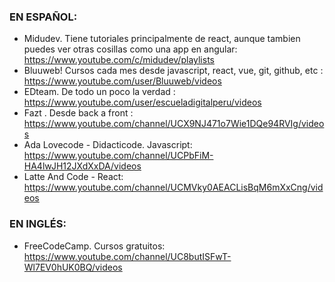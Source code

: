 
### EN ESPAÑOL:

* Midudev. Tiene tutoriales principalmente de react, aunque tambien puedes ver otras cosillas como una app en angular: https://www.youtube.com/c/midudev/playlists
* Bluuweb! Cursos cada mes desde javascript, react, vue, git, github, etc : https://www.youtube.com/user/Bluuweb/videos
* EDteam. De todo un poco la verdad : https://www.youtube.com/user/escueladigitalperu/videos
* Fazt . Desde back a front : https://www.youtube.com/channel/UCX9NJ471o7Wie1DQe94RVIg/videos
* Ada Lovecode - Didacticode. Javascript: https://www.youtube.com/channel/UCPbFiM-HA4lwJH12JXdXxDA/videos
* Latte And Code - React: https://www.youtube.com/channel/UCMVky0AEACLisBqM6mXxCng/videos


### EN INGLÉS:

* FreeCodeCamp. Cursos gratuitos: https://www.youtube.com/channel/UC8butISFwT-Wl7EV0hUK0BQ/videos
